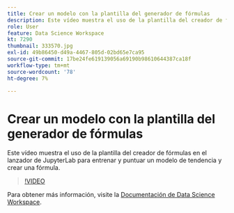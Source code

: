 ```yaml
---
title: Crear un modelo con la plantilla del generador de fórmulas
description: Este vídeo muestra el uso de la plantilla del creador de fórmulas en el lanzador de JupyterLab para entrenar y puntuar un modelo de tendencia y crear una fórmula.
role: User
feature: Data Science Workspace
kt: 7290
thumbnail: 333570.jpg
exl-id: 49b86450-d49a-4467-805d-02bd65e7ca95
source-git-commit: 17be24fe619139056a69190b98610644387ca18f
workflow-type: tm+mt
source-wordcount: '78'
ht-degree: 7%

---
```


# Crear un modelo con la plantilla del generador de fórmulas

Este vídeo muestra el uso de la plantilla del creador de fórmulas en el lanzador de JupyterLab para entrenar y puntuar un modelo de tendencia y crear una fórmula.

>[!VIDEO](https://video.tv.adobe.com/v/333570?quality=12&learn=on)

Para obtener más información, visite la [Documentación de Data Science Workspace](https://experienceleague.adobe.com/docs/experience-platform/data-science-workspace/home.html?lang=es).